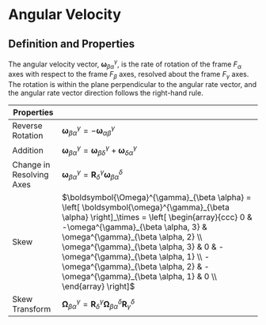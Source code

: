 # Angular Velocity

## Definition and Properties

The angular velocity vector, $\boldsymbol{\omega}^{\gamma}_{\beta \alpha}$, is the rate of rotation of the frame $F_\alpha$ axes with respect
to the frame $F_\beta$ axes, resolved about the frame $F_\gamma$ axes. The rotation is within the plane perpendicular to the angular rate vector, and  the angular rate vector direction follows the right-hand rule.

| Properties  |  |
| ----- | --------------------------------------- |
| Reverse Rotation | $\boldsymbol{\omega}^{\gamma}_{\beta \alpha} = -\boldsymbol{\omega}^{\gamma}_{\alpha \beta}$ |
| Addition | $\boldsymbol{\omega}^{\gamma}_{\beta \alpha} = \boldsymbol{\omega}^{\gamma}_{\beta \delta} + \boldsymbol{\omega}^{\gamma}_{\delta \alpha}$ |
| Change in Resolving Axes | $\boldsymbol{\omega}^{\gamma}_{\beta \alpha} = \mathbf{R}^{\gamma}_{\delta} \boldsymbol{\omega}^{\delta}_{\beta \alpha}$ |
| Skew | $\boldsymbol{\Omega}^{\gamma}_{\beta \alpha} = \left[ \boldsymbol{\omega}^{\gamma}_{\beta \alpha} \right]_\times = \left[ \begin{array}{ccc} 0 & -\omega^{\gamma}_{\beta \alpha, 3} & \omega^{\gamma}_{\beta \alpha, 2} \\ \omega^{\gamma}_{\beta \alpha, 3} & 0 & -\omega^{\gamma}_{\beta \alpha, 1} \\ -\omega^{\gamma}_{\beta \alpha, 2} & -\omega^{\gamma}_{\beta \alpha, 1} & 0 \\ \end{array} \right]$ |
| Skew Transform | $\boldsymbol{\Omega}^{\gamma}_{\beta \alpha} = \mathbf{R}^{\gamma}_{\delta} \boldsymbol{\Omega}^{\delta}_{\beta \alpha} \mathbf{R}^{\delta}_{\gamma}$ |

